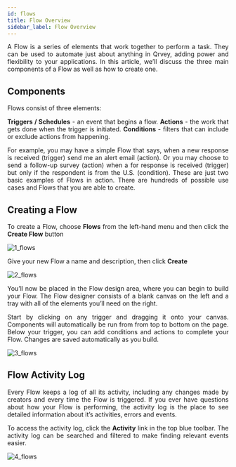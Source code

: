 ```yaml
---
id: flows
title: Flow Overview 
sidebar_label: Flow Overview
---
```


<div style="text-align: justify">

A Flow is a series of elements that work together to perform a task. They can be used to automate just about anything in Qrvey, adding power and flexibility to your applications. In this article, we’ll discuss the three main components of a Flow as well as how to create one.

## Components
Flows consist of three elements:

 **Triggers / Schedules** - an event that begins a flow.
 **Actions** - the work that gets done when the trigger is initiated.
 **Conditions** - filters that can include or exclude actions from happening.

For example, you may have a simple Flow that says, when a new response is received (trigger) send me an alert email (action). Or you may choose to send a follow-up survey (action) when a for response is received (trigger) but only if the respondent is from the U.S. (condition). These are just two basic examples of Flows in action. There are hundreds of possible use cases and Flows that you are able to create.

## Creating a Flow
To create a Flow, choose **Flows** from the left-hand menu and then click the **Create Flow** button

![1_flows](https://s3.amazonaws.com/cdn.qrvey.com/documentation_assets/ui-docs/automation/3.4.6.1_flows/1_flows.png#thumbnail)

Give your new Flow a name and description, then click **Create**

![2_flows](https://s3.amazonaws.com/cdn.qrvey.com/documentation_assets/ui-docs/automation/3.4.6.1_flows/2_flows.png#thumbnail-60)

You’ll now be placed in the Flow design area, where you can begin to build your Flow. The Flow designer consists of a blank canvas on the left and a tray with all of the elements you’ll need on the right. 

Start by clicking on any trigger and dragging it onto your canvas. Components will automatically be run from from top to bottom on the page. Below your trigger, you can add conditions and actions to complete your Flow. Changes are saved automatically as you build. 

![3_flows](https://s3.amazonaws.com/cdn.qrvey.com/documentation_assets/ui-docs/automation/3.4.6.1_flows/3_flows.png#thumbnail)

## Flow Activity Log
Every Flow keeps a log of all its activity, including any changes made by creators and every time the Flow is triggered.  If you ever have questions about how your Flow is performing, the activity log is the place to see detailed information about it’s activities, errors and events. 

To access the activity log, click the **Activity** link in the top blue toolbar. The activity log can be searched and filtered to make finding relevant events easier. 

![4_flows](https://s3.amazonaws.com/cdn.qrvey.com/documentation_assets/ui-docs/automation/3.4.6.1_flows/4_flows.png#thumbnail)



